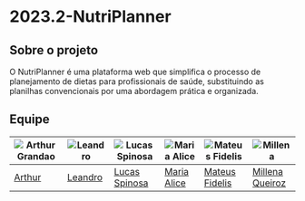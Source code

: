 # 2023.2-NutriPlanner

## Sobre o projeto

O NutriPlanner é uma plataforma web que simplifica o processo de planejamento de dietas para profissionais de saúde, substituindo as planilhas convencionais por uma abordagem prática e organizada.

## Equipe

| ![Arthur Grandao](https://github.com/arthurgrandao.png) | ![Leandro](https://github.com/Leanddro13.png) | ![Lucas Spinosa](https://github.com/LucasSpinosa.png) | ![Maria Alice](https://github.com/Maliz30.png) | ![Mateus Fidelis](https://github.com/MatsFidelis.png) | ![Millena](https://github.com/MillenaQueiroz.png) | 
| --- | --- | --- | --- | --- | --- | 
| [Arthur](https://github.com/arthurgrandao) | [Leandro](https://github.com/Leanddro13) | [Lucas Spinosa](https://github.com/LucasSpinosa) | [Maria Alice](https://github.com/Maliz30) | [Mateus Fidelis](https://github.com/MatsFidelis) | [Millena Queiroz](https://github.com/MillenaQueiroz) |

